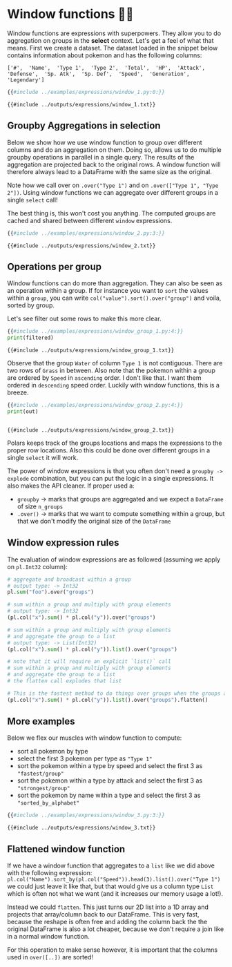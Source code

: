 # Window functions 🚀🚀

Window functions are expressions with superpowers. They allow you to do aggregation on groups in the
**select** context. Let's get a feel of what that means. First we create a dataset. The dataset loaded in the
snippet below contains information about pokemon and has the following columns:

`['#',  'Name',  'Type 1',  'Type 2',  'Total',  'HP',  'Attack',  'Defense',  'Sp. Atk',  'Sp. Def',  'Speed',  'Generation',  'Legendary']`

```python
{{#include ../examples/expressions/window_1.py:0:}}
```

```text
{{#include ../outputs/expressions/window_1.txt}}
```

## Groupby Aggregations in selection

Below we show how we use window function to group over different columns and do an aggregation on them.
Doing so, allows us to do multiple groupby operations in parallel in a single query. The results of the aggregation
are projected back to the original rows. A window function will therefore always lead to a DataFrame with the same size
as the original.

Note how we call over on `.over("Type 1")` and on `.over(["Type 1", "Type 2"])`. Using window functions we can aggregate
over different groups in a single `select` call!

The best thing is, this won't cost you anything. The computed groups are cached and shared between different `window` expressions.

```python
{{#include ../examples/expressions/window_2.py:3:}}
```

```text
{{#include ../outputs/expressions/window_2.txt}}
```

## Operations per group

Window functions can do more than aggregation. They can also be seen as an operation within a group. If for instance you
want to `sort` the values within a `group`, you can write `col("value").sort().over("group")` and voila, sorted by group.

Let's see filter out some rows to make this more clear.

```python
{{#include ../examples/expressions/window_group_1.py:4:}}
print(filtered)
```

```text
{{#include ../outputs/expressions/window_group_1.txt}}
```

Observe that the group `Water` of column `Type 1` is not contiguous. There are two rows of `Grass` in between. Also note
that the pokemon within a group are ordered by `Speed` in `ascending` order. I don't like that. I want them ordered in
`descending` speed order. Luckily with window functions, this is a breeze.

```python
{{#include ../examples/expressions/window_group_2.py:4:}}
print(out)
```

```text

{{#include ../outputs/expressions/window_group_2.txt}}
```

Polars keeps track of the groups locations and maps the expressions to the proper row locations. Also this could be done
over different groups in a single `select` it will work.

The power of window expressions is that you often don't need a `groupby -> explode` combination, but you can put the logic in a
single expressions. It also makes the API cleaner. If proper used a:

- `groupby` -> marks that groups are aggregated and we expect a `DataFrame` of size `n_groups`
- `.over()` -> marks that we want to compute something within a group, but that we don't modify the original size of the `DataFrame`

## Window expression rules

The evaluation of window expressions are as followed (assuming we apply on `pl.Int32` column):

```python
# aggregate and broadcast within a group
# output type: -> Int32
pl.sum("foo").over("groups")

# sum within a group and multiply with group elements
# output type: -> Int32
(pl.col("x").sum() * pl.col("y")).over("groups")

# sum within a group and multiply with group elements 
# and aggregate the group to a list
# output type: -> List(Int32)
(pl.col("x").sum() * pl.col("y")).list().over("groups")

# note that it will require an explicit `list()` call
# sum within a group and multiply with group elements 
# and aggregate the group to a list
# the flatten call explodes that list

# This is the fastest method to do things over groups when the groups are sorted
(pl.col("x").sum() * pl.col("y")).list().over("groups").flatten()
```

## More examples

Below we flex our muscles with window function to compute:

- sort all pokemon by type
- select the first 3 pokemon per type as `"Type 1"`
- sort the pokemon within a type by speed and select the first 3 as `"fastest/group"`
- sort the pokemon within a type by attack and select the first 3 as `"strongest/group"`
- sort the pokemon by name within a type and select the first 3 as `"sorted_by_alphabet"`

```python
{{#include ../examples/expressions/window_3.py:3:}}
```

```text
{{#include ../outputs/expressions/window_3.txt}}
```

## Flattened window function

If we have a window function that aggregates to a `list` like we did above with the following expression:
`pl.col("Name").sort_by(pl.col("Speed")).head(3).list().over("Type 1")` we could just leave it like that, but that
would give us a column type `List` which is often not what we want (and it increases our memory usage a lot!).

Instead we could `flatten`. This just turns our 2D list into a 1D array and projects that array/column back to our DataFrame.
This is very fast, because the reshape is often free and adding the column back the the original DataFrame is also a lot cheaper,
because we don't require a join like in a normal window function.

For this operation to make sense however, it is important that the columns used in `over([..])` are sorted!
